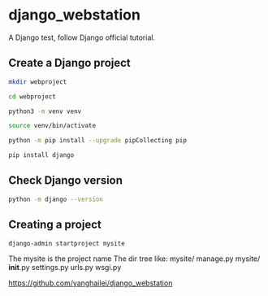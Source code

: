 # django_webstation
A Django test, follow Django official tutorial.

## Create a Django project

```Bash
mkdir webproject
```

```Bash
cd webproject
```

```Bash
python3 -m venv venv
```

```Bash
source venv/bin/activate
```

```Bash
python -m pip install --upgrade pipCollecting pip
```

```Bash
pip install django
```


## Check Django version

```Bash
python -m django --version
```

## Creating a project

```Bash
django-admin startproject mysite
```

The mysite is the project name
The dir tree like:
  mysite/
      manage.py
      mysite/
          __init__.py
          settings.py
          urls.py
          wsgi.py
          
          

https://github.com/yanghailei/django_webstation
